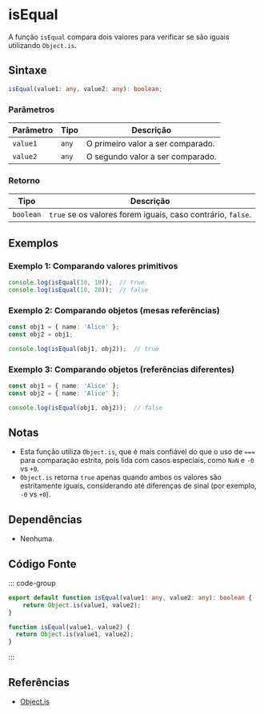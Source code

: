 # isEqual
A função `isEqual` compara dois valores para verificar se são iguais utilizando `Object.is`.

## Sintaxe

```typescript
isEqual(value1: any, value2: any): boolean;
```

### Parâmetros

| Parâmetro  | Tipo     | Descrição                                                          |
|------------|----------|--------------------------------------------------------------------|
| `value1`   | `any`    | O primeiro valor a ser comparado.                                  |
| `value2`   | `any`    | O segundo valor a ser comparado.                                   |

### Retorno

| Tipo     | Descrição                                                          |
|----------|--------------------------------------------------------------------|
| `boolean`| `true` se os valores forem iguais, caso contrário, `false`.         |

## Exemplos

### Exemplo 1: Comparando valores primitivos
```typescript
console.log(isEqual(10, 10));  // true
console.log(isEqual(10, 20));  // false
```

### Exemplo 2: Comparando objetos (mesas referências)
```typescript
const obj1 = { name: 'Alice' };
const obj2 = obj1;

console.log(isEqual(obj1, obj2));  // true
```

### Exemplo 3: Comparando objetos (referências diferentes)
```typescript
const obj1 = { name: 'Alice' };
const obj2 = { name: 'Alice' };

console.log(isEqual(obj1, obj2));  // false
```

## Notas
- Esta função utiliza `Object.is`, que é mais confiável do que o uso de `===` para comparação estrita, pois lida com casos especiais, como `NaN` e `-0` vs `+0`.
- `Object.is` retorna `true` apenas quando ambos os valores são estritamente iguais, considerando até diferenças de sinal (por exemplo, `-0` vs `+0`).

## Dependências
- Nenhuma.

## Código Fonte
::: code-group

```typescript
export default function isEqual(value1: any, value2: any): boolean {
	return Object.is(value1, value2);
}
```

```javascript
function isEqual(value1, value2) {
  return Object.is(value1, value2);
}
```
:::

## Referências
- [Object.is](https://developer.mozilla.org/en-US/docs/Web/JavaScript/Reference/Global_Objects/Object/is)